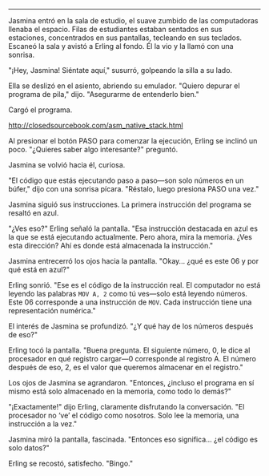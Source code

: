 ---

Jasmina entró en la sala de estudio, el suave zumbido de las computadoras llenaba el espacio. Filas de estudiantes estaban sentados en sus estaciones, concentrados en sus pantallas, tecleando en sus teclados. Escaneó la sala y avistó a Erling al fondo. Él la vio y la llamó con una sonrisa.

"¡Hey, Jasmina! Siéntate aquí," susurró, golpeando la silla a su lado.

Ella se deslizó en el asiento, abriendo su emulador. "Quiero depurar el programa de pila," dijo. "Asegurarme de entenderlo bien."

Cargó el programa.

<a href="http://closedsourcebook.com/asm_native_stack.html">http://closedsourcebook.com/asm_native_stack.html</a>

Al presionar el botón PASO para comenzar la ejecución, Erling se inclinó un poco. "¿Quieres saber algo interesante?" preguntó.

Jasmina se volvió hacia él, curiosa.

"El código que estás ejecutando paso a paso—son solo números en un búfer," dijo con una sonrisa pícara. "Réstalo, luego presiona PASO una vez."

Jasmina siguió sus instrucciones. La primera instrucción del programa se resaltó en azul.

"¿Ves eso?" Erling señaló la pantalla. "Esa instrucción destacada en azul es la que se está ejecutando actualmente. Pero ahora, mira la memoria. ¿Ves esta dirección? Ahí es donde está almacenada la instrucción."

Jasmina entrecerró los ojos hacia la pantalla. "Okay… ¿qué es este 06 y por qué está en azul?"

Erling sonrió. "Ese es el código de la instrucción real. El computador no está leyendo las palabras `MOV A, 2` como tú ves—solo está leyendo números. Este 06 corresponde a una instrucción de `MOV`. Cada instrucción tiene una representación numérica."

El interés de Jasmina se profundizó. "¿Y qué hay de los números después de eso?"

Erling tocó la pantalla. "Buena pregunta. El siguiente número, 0, le dice al procesador en qué registro cargar—0 corresponde al registro A. El número después de eso, 2, es el valor que queremos almacenar en el registro."

Los ojos de Jasmina se agrandaron. "Entonces, ¿incluso el programa en sí mismo está solo almacenado en la memoria, como todo lo demás?"

"¡Exactamente!" dijo Erling, claramente disfrutando la conversación. "El procesador no ‘ve’ el código como nosotros. Solo lee la memoria, una instrucción a la vez."

Jasmina miró la pantalla, fascinada. "Entonces eso significa… ¿el código es solo datos?"

Erling se recostó, satisfecho. "Bingo."